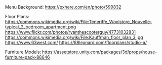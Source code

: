 Menu Background:
https://pxhere.com/en/photo/599832

Floor Plans:
https://commons.wikimedia.org/wiki/File:Teneriffe_Woolstore_Nouvelle-typical_2_bedroom_apartment.png
https://www.flickr.com/photos/ryanthescooterguy/47731032831
https://commons.wikimedia.org/wiki/File:Kauffman_floor_plan_3.jpg
https://www.63west.com/
https://88leonard.com/floorplans/studio-a/

Furniture Models:
https://assetstore.unity.com/packages/3d/props/house-furniture-pack-88646
